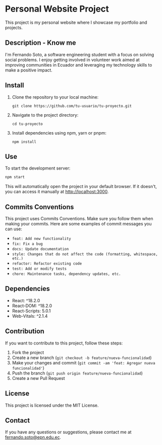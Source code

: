 # Personal Website Project

This project is my personal website where I showcase my portfolio and projects.

## Description - Know me

I'm Fernando Soto, a software engineering student with a focus on solving social problems. I enjoy getting involved in volunteer work aimed at improving communities in Ecuador and leveraging my technology skills to make a positive impact.

## Install

1. Clone the repository to your local machine:

    ```
    git clone https://github.com/tu-usuario/tu-proyecto.git
    ```

2. Navigate to the project directory:

    ```
    cd tu-proyecto
    ```

3. Install dependencies using npm, yarn or pnpm:
    ```
    npm install
    ```

## Use

To start the development server:

```bash
npm start
```

This will automatically open the project in your default browser. If it doesn't, you can access it manually at [http://localhost:3000](http://localhost:3000).

## Commits Conventions

This project uses Commits Conventions. Make sure you follow them when making your commits. Here are some examples of commit messages you can use:

-   `feat: Add new functionality`
-   `fix: Fix a bug`
-   `docs: Update documentation`
-   `style: Changes that do not affect the code (formatting, whitespace, etc.)`
-   `refactor: Refactor existing code`
-   `test: Add or modify tests`
-   `chore: Maintenance tasks, dependency updates, etc.`

## Dependencies

-   React: ^18.2.0
-   React-DOM: ^18.2.0
-   React-Scripts: 5.0.1
-   Web-Vitals: ^2.1.4

## Contribution

If you want to contribute to this project, follow these steps:

1. Fork the project
2. Create a new branch (`git checkout -b feature/nueva-funcionalidad`)
3. Make your changes and commit (`git commit -am 'feat: Agregar nueva funcionalidad'`)
4. Push the branch (`git push origin feature/nueva-funcionalidad`)
5. Create a new Pull Request

## License

This project is licensed under the MIT License.

## Contact

If you have any questions or suggestions, please contact me at [fernando.soto@epn.edu.ec](fernando.soto@epn.edu.ec).
